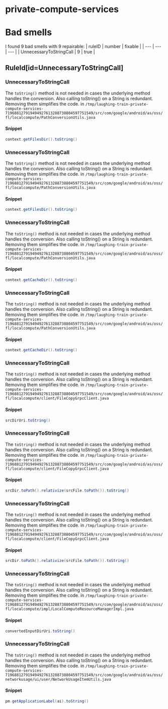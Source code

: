 # private-compute-services 
 
# Bad smells
I found 9 bad smells with 9 repairable:
| ruleID | number | fixable |
| --- | --- | --- |
| UnnecessaryToStringCall | 9 | true |
## RuleId[id=UnnecessaryToStringCall]
### UnnecessaryToStringCall
The `toString()` method is not needed in cases the underlying method handles the conversion. Also calling toString() on a String is redundant. Removing them simplifies the code.
in `/tmp/laughing-train-private-compute-services-719688127919494927613288738804597751549/src/com/google/android/as/oss/fl/localcompute/PathConversionUtils.java`
#### Snippet
```java
context.getFilesDir().toString()
```

### UnnecessaryToStringCall
The `toString()` method is not needed in cases the underlying method handles the conversion. Also calling toString() on a String is redundant. Removing them simplifies the code.
in `/tmp/laughing-train-private-compute-services-719688127919494927613288738804597751549/src/com/google/android/as/oss/fl/localcompute/PathConversionUtils.java`
#### Snippet
```java
context.getFilesDir().toString()
```

### UnnecessaryToStringCall
The `toString()` method is not needed in cases the underlying method handles the conversion. Also calling toString() on a String is redundant. Removing them simplifies the code.
in `/tmp/laughing-train-private-compute-services-719688127919494927613288738804597751549/src/com/google/android/as/oss/fl/localcompute/PathConversionUtils.java`
#### Snippet
```java
context.getCacheDir().toString()
```

### UnnecessaryToStringCall
The `toString()` method is not needed in cases the underlying method handles the conversion. Also calling toString() on a String is redundant. Removing them simplifies the code.
in `/tmp/laughing-train-private-compute-services-719688127919494927613288738804597751549/src/com/google/android/as/oss/fl/localcompute/PathConversionUtils.java`
#### Snippet
```java
context.getCacheDir().toString()
```

### UnnecessaryToStringCall
The `toString()` method is not needed in cases the underlying method handles the conversion. Also calling toString() on a String is redundant. Removing them simplifies the code.
in `/tmp/laughing-train-private-compute-services-719688127919494927613288738804597751549/src/com/google/android/as/oss/fl/localcompute/client/FileCopyGrpcClient.java`
#### Snippet
```java
srcDirUri.toString()
```

### UnnecessaryToStringCall
The `toString()` method is not needed in cases the underlying method handles the conversion. Also calling toString() on a String is redundant. Removing them simplifies the code.
in `/tmp/laughing-train-private-compute-services-719688127919494927613288738804597751549/src/com/google/android/as/oss/fl/localcompute/client/FileCopyGrpcClient.java`
#### Snippet
```java
srcDir.toPath().relativize(srcFile.toPath()).toString()
```

### UnnecessaryToStringCall
The `toString()` method is not needed in cases the underlying method handles the conversion. Also calling toString() on a String is redundant. Removing them simplifies the code.
in `/tmp/laughing-train-private-compute-services-719688127919494927613288738804597751549/src/com/google/android/as/oss/fl/localcompute/client/FileCopyGrpcClient.java`
#### Snippet
```java
srcDir.toPath().relativize(srcFile.toPath()).toString()
```

### UnnecessaryToStringCall
The `toString()` method is not needed in cases the underlying method handles the conversion. Also calling toString() on a String is redundant. Removing them simplifies the code.
in `/tmp/laughing-train-private-compute-services-719688127919494927613288738804597751549/src/com/google/android/as/oss/fl/localcompute/impl/LocalComputeResourceManagerImpl.java`
#### Snippet
```java
convertedInputDirUri.toString()
```

### UnnecessaryToStringCall
The `toString()` method is not needed in cases the underlying method handles the conversion. Also calling toString() on a String is redundant. Removing them simplifies the code.
in `/tmp/laughing-train-private-compute-services-719688127919494927613288738804597751549/src/com/google/android/as/oss/networkusage/ui/user/NetworkUsageItemUtils.java`
#### Snippet
```java
pm.getApplicationLabel(ai).toString()
```

